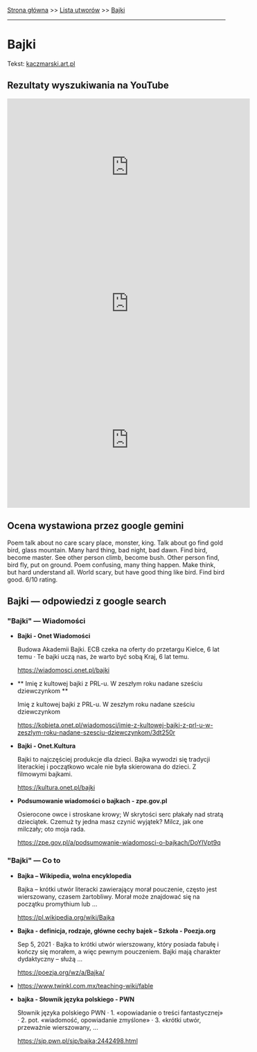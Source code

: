 [Strona główna](../index.md) >> [Lista utworów](../list.md) >> [Bajki](28.md)

---

# Bajki

Tekst: [kaczmarski.art.pl](https://www.kaczmarski.art.pl/tworczosc/wiersze/bajki/)

## Rezultaty wyszukiwania na YouTube

<iframe width="560" height="315" src="https://www.youtube.com/embed/b_6XgrK31lY?si=IdontcarewhotheIRSsendsImnotpayingtaxes" title="YouTube video player" frameborder="0" allow="accelerometer; autoplay; clipboard-write; encrypted-media; gyroscope; picture-in-picture; web-share" referrerpolicy="strict-origin-when-cross-origin" allowfullscreen></iframe>

<iframe width="560" height="315" src="https://www.youtube.com/embed/kmxrnkGu5Q4?si=IdontcarewhotheIRSsendsImnotpayingtaxes" title="YouTube video player" frameborder="0" allow="accelerometer; autoplay; clipboard-write; encrypted-media; gyroscope; picture-in-picture; web-share" referrerpolicy="strict-origin-when-cross-origin" allowfullscreen></iframe>

<iframe width="560" height="315" src="https://www.youtube.com/embed/GzxeaC896mU?si=IdontcarewhotheIRSsendsImnotpayingtaxes" title="YouTube video player" frameborder="0" allow="accelerometer; autoplay; clipboard-write; encrypted-media; gyroscope; picture-in-picture; web-share" referrerpolicy="strict-origin-when-cross-origin" allowfullscreen></iframe>

## Ocena wystawiona przez google gemini

Poem talk about no care scary place, monster, king. Talk about go find gold bird, glass mountain. Many hard thing, bad night, bad dawn. Find bird, become master. See other person climb, become bush. Other person find, bird fly, put on ground. Poem confusing, many thing happen. Make think, but hard understand all. World scary, but have good thing like bird. Find bird good. 6/10 rating.


## Bajki — odpowiedzi z google search

### "Bajki" — Wiadomości

- **Bajki - Onet Wiadomości**

    Budowa Akademii Bajki. ECB czeka na oferty do przetargu Kielce, 6 lat temu · Te bajki uczą nas, że warto być sobą Kraj, 6 lat temu. 

   <https://wiadomosci.onet.pl/bajki>
- **  Imię z kultowej bajki z PRL-u. W zeszłym roku nadane sześciu dziewczynkom  **

    Imię z kultowej bajki z PRL-u. W zeszłym roku nadane sześciu dziewczynkom 

   <https://kobieta.onet.pl/wiadomosci/imie-z-kultowej-bajki-z-prl-u-w-zeszlym-roku-nadane-szesciu-dziewczynkom/3dt250r>
- **Bajki - Onet.Kultura**

    Bajki to najczęściej produkcje dla dzieci. Bajka wywodzi się tradycji literackiej i początkowo wcale nie była skierowana do dzieci. Z filmowymi bajkami. 

   <https://kultura.onet.pl/bajki>
- **Podsumowanie wiadomości o bajkach - zpe.gov.pl**

    Osierocone owce i stroskane krowy; W skrytości serc płakały nad stratą dzieciątek. Czemuż ty jedna masz czynić wyjątek? Milcz, jak one milczały; oto moja rada. 

   <https://zpe.gov.pl/a/podsumowanie-wiadomosci-o-bajkach/DoYIVpt9q>

### "Bajki" — Co to

- **Bajka – Wikipedia, wolna encyklopedia**

    Bajka – krótki utwór literacki zawierający morał pouczenie, często jest wierszowany, czasem żartobliwy. Morał może znajdować się na początku promythium lub ... 

   <https://pl.wikipedia.org/wiki/Bajka>
- **Bajka - definicja, rodzaje, główne cechy bajek – Szkoła - Poezja.org**

    Sep 5, 2021  ·  Bajka to krótki utwór wierszowany, który posiada fabułę i kończy się morałem, a więc pewnym pouczeniem. Bajki mają charakter dydaktyczny – służą ... 

   <https://poezja.org/wz/a/Bajka/>
- <https://www.twinkl.com.mx/teaching-wiki/fable>
- **bajka - Słownik języka polskiego - PWN**

    Słownik języka polskiego PWN · 1. «opowiadanie o treści fantastycznej» · 2. pot. «wiadomość, opowiadanie zmyślone» · 3. «krótki utwór, przeważnie wierszowany, ... 

   <https://sjp.pwn.pl/sjp/bajka;2442498.html>

